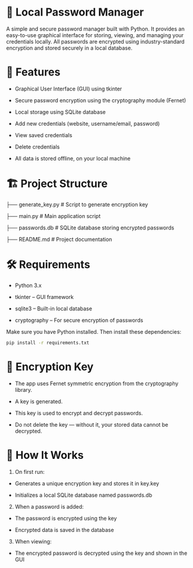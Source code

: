 # 🔐 **Local Password Manager**

A simple and secure password manager built with Python. It provides an easy-to-use graphical interface for storing, viewing, and managing your credentials locally. All passwords are encrypted using industry-standard encryption and stored securely in a local database.

# 📌 **Features**
- Graphical User Interface (GUI) using tkinter

- Secure password encryption using the cryptography module (Fernet)

- Local storage using SQLite database

- Add new credentials (website, username/email, password)

- View saved credentials

- Delete credentials

- All data is stored offline, on your local machine

# 🏗️ **Project Structure**


├── generate_key.py              # Script to generate encryption key

├── main.py                       # Main application script

├── passwords.db                 # SQLite database storing encrypted passwords

├── README.md                    # Project documentation

  # 🛠️ **Requirements**
- Python 3.x

- tkinter – GUI framework

- sqlite3 – Built-in local database

- cryptography – For secure encryption of passwords

Make sure you have Python installed. Then install these dependencies:

```bash
pip install -r requirements.txt
```



# 🔐 **Encryption Key**

- The app uses Fernet symmetric encryption from the cryptography library.

- A key is generated.

- This key is used to encrypt and decrypt passwords.

- Do not delete the key — without it, your stored data cannot be decrypted.


# 🧠 **How It Works**
1. On first run:

- Generates a unique encryption key and stores it in key.key

- Initializes a local SQLite database named passwords.db

2. When a password is added:

- The password is encrypted using the key

- Encrypted data is saved in the database

3. When viewing:

- The encrypted password is decrypted using the key and shown in the GUI
